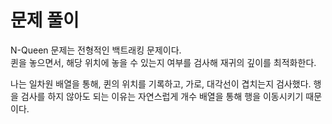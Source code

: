 # 문제 풀이
N-Queen 문제는 전형적인 백트래킹 문제이다.   
퀸을 놓으면서, 해당 위치에 놓을 수 있는지 여부를 검사해 재귀의 깊이를 최적화한다.

나는 일차원 배열을 통해, 퀸의 위치를 기록하고, 가로, 대각선이 겹치는지 검사했다.
행을 검사를 하지 않아도 되는 이유는 자연스럽게 개수 배열을 통해 행을 이동시키기 때문이다.
